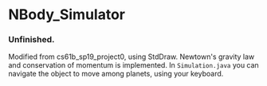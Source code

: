 # NBody_Simulator
### Unfinished. 
Modified from cs61b_sp19_project0, using StdDraw. 
Newtown's gravity law and conservation of momentum is implemented. 
In `Simulation.java` you can navigate the object to move among planets, using your keyboard.
